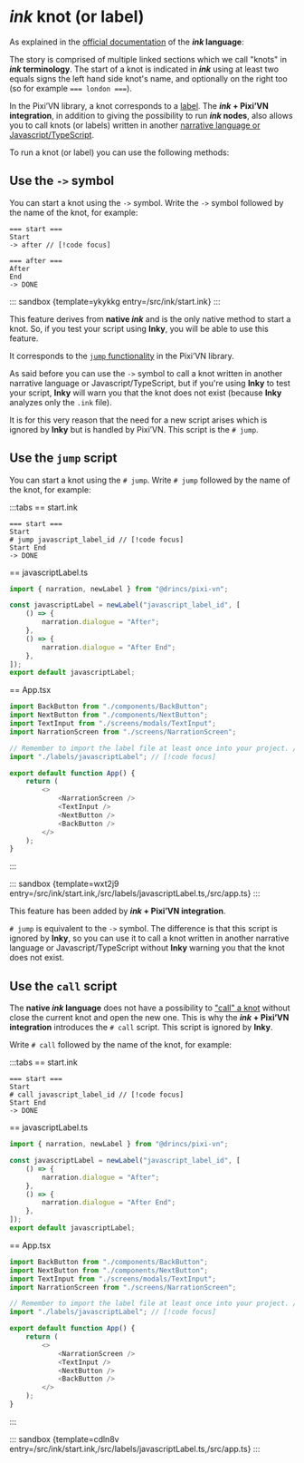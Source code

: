 # *ink* knot (or label)

As explained in the [official documentation](https://www.inklestudios.com/ink/web-tutorial/) of the ***ink* language**:

The story is comprised of multiple linked sections which we call "knots" in ***ink* terminology**. The start of a knot is indicated in ***ink*** using at least two equals signs the left hand side knot's name, and optionally on the right too (so for example `=== london ===`).

In the Pixi’VN library, a knot corresponds to a [label](/start/labels.md#label). The ***ink* + Pixi’VN integration**, in addition to giving the possibility to run ***ink* nodes**, also allows you to call knots (or labels) written in another [narrative language or Javascript/TypeScript](/start/narration.md).

To run a knot (or label) you can use the following methods:

## Use the `->` symbol

You can start a knot using the `->` symbol. Write the `->` symbol followed by the name of the knot, for example:

```ink
=== start ===
Start
-> after // [!code focus]

=== after ===
After
End
-> DONE
```

::: sandbox {template=ykykkg entry=/src/ink/start.ink}
:::

This feature derives from **native *ink*** and is the only native method to start a knot. So, if you test your script using **Inky**, you will be able to use this feature.

It corresponds to the [`jump` functionality](/start/labels.md#jump-to-a-label) in the Pixi’VN library.

As said before you can use the `->` symbol to call a knot written in another narrative language or Javascript/TypeScript, but if you're using **Inky** to test your script, **Inky** will warn you that the knot does not exist (because **Inky** analyzes only the `.ink` file).

It is for this very reason that the need for a new script arises which is ignored by **Inky** but is handled by Pixi’VN. This script is the `# jump`.

## Use the `jump` script

You can start a knot using the `# jump`. Write `# jump` followed by the name of the knot, for example:

:::tabs
== start.ink

```ink
=== start ===
Start
# jump javascript_label_id // [!code focus]
Start End
-> DONE
```

== javascriptLabel.ts

```ts
import { narration, newLabel } from "@drincs/pixi-vn";

const javascriptLabel = newLabel("javascript_label_id", [
    () => {
        narration.dialogue = "After";
    },
    () => {
        narration.dialogue = "After End";
    },
]);
export default javascriptLabel;
```

== App.tsx

```ts
import BackButton from "./components/BackButton";
import NextButton from "./components/NextButton";
import TextInput from "./screens/modals/TextInput";
import NarrationScreen from "./screens/NarrationScreen";

// Remember to import the label file at least once into your project. // [!code focus]
import "./labels/javascriptLabel"; // [!code focus]

export default function App() {
    return (
        <>
            <NarrationScreen />
            <TextInput />
            <NextButton />
            <BackButton />
        </>
    );
}
```

:::

::: sandbox {template=wxt2j9 entry=/src/ink/start.ink,/src/labels/javascriptLabel.ts,/src/app.ts}
:::

This feature has been added by ***ink* + Pixi’VN integration**.

`# jump` is equivalent to the `->` symbol. The difference is that this script is ignored by **Inky**, so you can use it to call a knot written in another narrative language or Javascript/TypeScript without **Inky** warning you that the knot does not exist.

## Use the `call` script

The **native *ink* language** does not have a possibility to ["call" a knot](/start/labels.md#call-a-label) without close the current knot and open the new one. This is why the ***ink* + Pixi’VN integration** introduces the `# call` script. This script is ignored by **Inky**.

Write `# call` followed by the name of the knot, for example:

:::tabs
== start.ink

```ink
=== start ===
Start
# call javascript_label_id // [!code focus]
Start End
-> DONE
```

== javascriptLabel.ts

```ts
import { narration, newLabel } from "@drincs/pixi-vn";

const javascriptLabel = newLabel("javascript_label_id", [
    () => {
        narration.dialogue = "After";
    },
    () => {
        narration.dialogue = "After End";
    },
]);
export default javascriptLabel;
```

== App.tsx

```ts
import BackButton from "./components/BackButton";
import NextButton from "./components/NextButton";
import TextInput from "./screens/modals/TextInput";
import NarrationScreen from "./screens/NarrationScreen";

// Remember to import the label file at least once into your project. // [!code focus]
import "./labels/javascriptLabel"; // [!code focus]

export default function App() {
    return (
        <>
            <NarrationScreen />
            <TextInput />
            <NextButton />
            <BackButton />
        </>
    );
}
```

:::

::: sandbox {template=cdln8v entry=/src/ink/start.ink,/src/labels/javascriptLabel.ts,/src/app.ts}
:::
